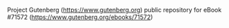 Project Gutenberg (https://www.gutenberg.org) public repository
for eBook #71572 (https://www.gutenberg.org/ebooks/71572)
